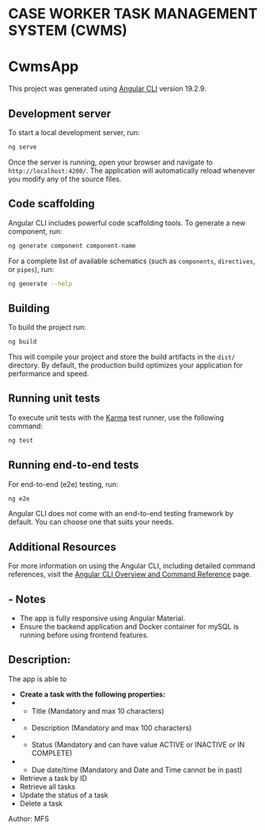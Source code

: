 # **CASE WORKER TASK MANAGEMENT SYSTEM (CWMS)**
# CwmsApp

This project was generated using [Angular CLI](https://github.com/angular/angular-cli) version 19.2.9.

## Development server

To start a local development server, run:

```bash
ng serve
```

Once the server is running, open your browser and navigate to `http://localhost:4200/`. The application will automatically reload whenever you modify any of the source files.

## Code scaffolding

Angular CLI includes powerful code scaffolding tools. To generate a new component, run:

```bash
ng generate component component-name
```

For a complete list of available schematics (such as `components`, `directives`, or `pipes`), run:

```bash
ng generate --help
```

## Building

To build the project run:

```bash
ng build
```

This will compile your project and store the build artifacts in the `dist/` directory. By default, the production build optimizes your application for performance and speed.

## Running unit tests

To execute unit tests with the [Karma](https://karma-runner.github.io) test runner, use the following command:

```bash
ng test
```

## Running end-to-end tests

For end-to-end (e2e) testing, run:

```bash
ng e2e
```

Angular CLI does not come with an end-to-end testing framework by default. You can choose one that suits your needs.

## Additional Resources

For more information on using the Angular CLI, including detailed command references, visit the [Angular CLI Overview and Command Reference](https://angular.dev/tools/cli) page.

## **- Notes**
- The app is fully responsive using Angular Material.
- Ensure the backend application and Docker container for mySQL is running before using frontend features.

## Description:
The app is able to
* **Create a task with the following properties:**
* * Title (Mandatory and max 10 characters)
* * Description (Mandatory and max 100 characters)
* * Status (Mandatory and can have value ACTIVE or INACTIVE or IN COMPLETE)
* * Due date/time (Mandatory and Date and Time cannot be in past)
* Retrieve a task by ID
* Retrieve all tasks
* Update the status of a task
* Delete a task


Author: MFS
